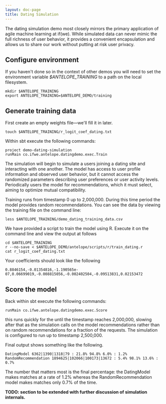```yaml
---
layout: doc-page
title: Dating Simulation
---
```


The dating simulation demo most closely mirrors the primary application of agile machine learning at if(we). While simulated data can never mimic the full richness of user behavior, it provides a convenient encapsulation and allows us to share our work without putting at risk user privacy.

## Configure environment ##

If you haven't done so in the context of other demos you will need to set the environment variable *$ANTELOPE_TRAINING* to a path on the local filesystem.

    mkdir $ANTELOPE_TRAINING
    export ANTELOPE_TRAINING=$ANTELOPE_DEMO/training

## Generate training data ##

First create an empty weights file&mdash;we'll fill it in later.

    touch $ANTELOPE_TRAINING/r_logit_coef_dating.txt

Within sbt execute the following commands:

    project demo-dating-simulation
    runMain co.ifwe.antelope.datingdemo.exec.Train

The simulation will begin to simulate a users joining a dating site and interacting with one another. The model has access to user profile information and observed user behavior, but it cannot access the randomized parameters describing user preferences or user activity levels. Periodically users the model for recommendations, which it must select, aiming to optimize mutual compatibility.

Training runs from timestamp 0 up to 2,000,000. During this time period the model provides random recommendations. You can see the data by viewing the training file on the command line:

    less $ANTELOPE_TRAINING/demo_dating_training_data.csv

We have provided a script to train the model using R. Execute it on the command line and view the output at follows

    cd $ANTELOPE_TRAINING
    r --no-save < $ANTELOPE_DEMO/antelope/scripts/r/train_dating.r
    cat r_logit_coef_dating.txt

Your coefficients should look like the following

    0.8846154,-0.01354816,-1.190565e-07,0.06699019,-0.008815056,-0.002402504,-0.09513831,0.02153472

## Score the model ##

Back within sbt execute the following commands:

    runMain co.ifwe.antelope.datingdemo.exec.Score

this runs quickly for the until the timestamp reaches 2,000,000, slowing after that as the simulation calls on the model recommendations rather than on random recommendations for a fraction of the requests. The simulation is configured to run up to timestamp 2,500,000.

Final output shows something like the following.

    DatingModel 6362|1390|1318|79 : 21.8% 94.8% 6.0% : 1.2%
    RandomRecommendation 1894625|102066|100173|13672 : 5.4% 98.1% 13.6% : 0.7%

The number that matters most is the final percentage: the DatingModel makes matches at a rate of 1.2% whereas the RandomRecommendation model makes matches only 0.7% of the time.

**TODO: section to be extended with further discussion of simulation internals.**